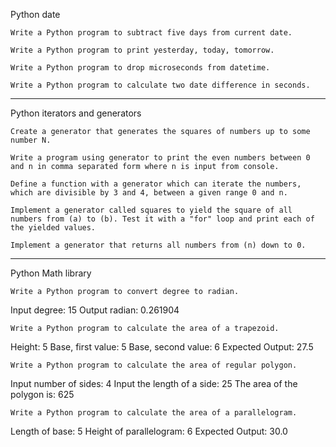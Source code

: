 Python date

    Write a Python program to subtract five days from current date.

    Write a Python program to print yesterday, today, tomorrow.

    Write a Python program to drop microseconds from datetime.

    Write a Python program to calculate two date difference in seconds.

<hr />

Python iterators and generators

    Create a generator that generates the squares of numbers up to some number N.

    Write a program using generator to print the even numbers between 0 and n in comma separated form where n is input from console.

    Define a function with a generator which can iterate the numbers, which are divisible by 3 and 4, between a given range 0 and n.

    Implement a generator called squares to yield the square of all numbers from (a) to (b). Test it with a "for" loop and print each of the yielded values.

    Implement a generator that returns all numbers from (n) down to 0.


<hr />

Python Math library

    Write a Python program to convert degree to radian.

Input degree: 15
Output radian: 0.261904

    Write a Python program to calculate the area of a trapezoid.

Height: 5
Base, first value: 5
Base, second value: 6
Expected Output: 27.5

    Write a Python program to calculate the area of regular polygon.

Input number of sides: 4
Input the length of a side: 25
The area of the polygon is: 625

    Write a Python program to calculate the area of a parallelogram.

Length of base: 5
Height of parallelogram: 6
Expected Output: 30.0
